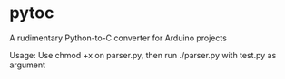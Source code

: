 # pytoc
A rudimentary Python-to-C converter for Arduino projects

Usage:
Use chmod +x on parser.py, then run ./parser.py with test.py as argument
